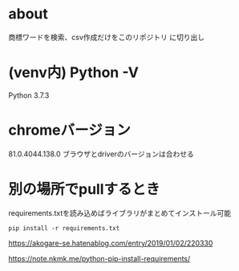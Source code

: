 # about
商標ワードを検索、csv作成だけをこのリポジトリ に切り出し

# (venv内) Python -V
Python 3.7.3

# chromeバージョン
81.0.4044.138.0
ブラウザとdriverのバージョンは合わせる

# 別の場所でpullするとき

requirements.txtを読み込めばライブラリがまとめてインストール可能
```
pip install -r requirements.txt
```
https://akogare-se.hatenablog.com/entry/2019/01/02/220330

https://note.nkmk.me/python-pip-install-requirements/
